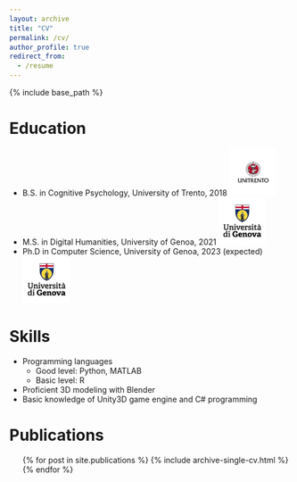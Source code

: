 ```yaml
---
layout: archive
title: "CV"
permalink: /cv/
author_profile: true
redirect_from:
  - /resume
---
```


{% include base_path %}

Education
======
* B.S. in Cognitive Psychology, University of Trento, 2018 <img src='/images/logo_unirento.png' width='85px' height='85px'>
* M.S. in Digital Humanities, University of Genoa, 2021 <img src='/images/logo_unige.jpg' width='85px' height='85px'>
* Ph.D in Computer Science, University of Genoa, 2023 (expected) <img src='/images/logo_unige.jpg' width='85px' height='85px'>

Skills
======
* Programming languages
  - Good level: Python, MATLAB
  - Basic level: R
* Proficient 3D modeling with Blender
* Basic knowledge of Unity3D game engine and C# programming

Publications
======
  <ul>{% for post in site.publications %}
    {% include archive-single-cv.html %}
  {% endfor %}</ul>
  
<!-- Talks
======
  <ul>{% for post in site.talks %}
    {% include archive-single-talk-cv.html %}
  {% endfor %}</ul>
  
Teaching
======
  <ul>{% for post in site.teaching %}
    {% include archive-single-cv.html %}
  {% endfor %}</ul>
  
Service and leadership
======
* Currently signed in to 43 different slack teams -->
